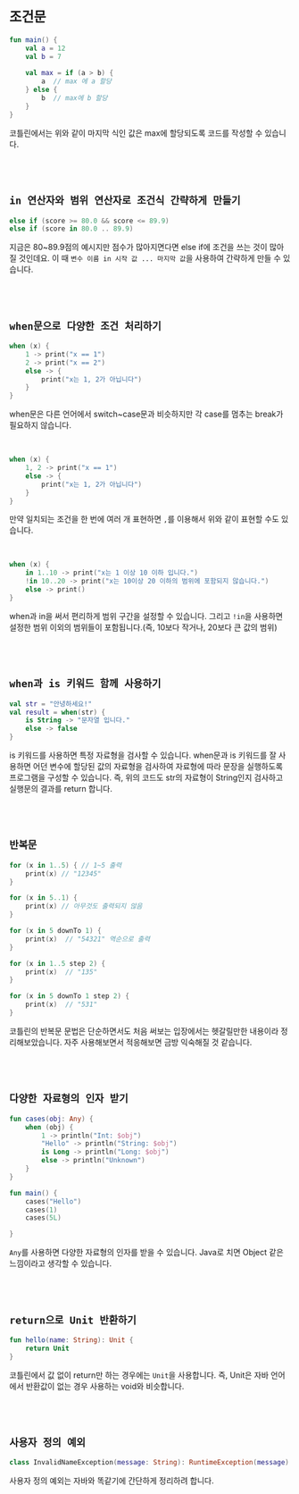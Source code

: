 # `조건문`

```kotlin
fun main() {
    val a = 12
    val b = 7
    
    val max = if (a > b) {
        a  // max 에 a 할당
    } else {
        b  // max에 b 할당
    }
}
```

코틀린에서는 위와 같이 마지막 식인 값은 max에 할당되도록 코드를 작성할 수 있습니다. 

<br> <br>

## `in 연산자와 범위 연산자로 조건식 간략하게 만들기`

```kotlin
else if (score >= 80.0 && score <= 89.9)
else if (score in 80.0 .. 89.9)
```

지금은 80~89.9점의 예시지만 점수가 많아지면다면 else if에 조건을 쓰는 것이 많아질 것인데요. 이 때 `변수 이름 in 시작 값 ... 마지막 값`을 사용하여 간략하게 만들 수 있습니다.

<br> <br>

## `when문으로 다양한 조건 처리하기`

```kotlin
when (x) {
    1 -> print("x == 1")
    2 -> print("x == 2")
    else -> {
        print("x는 1, 2가 아닙니다")
    }
}
```

when문은 다른 언어에서 switch~case문과 비슷하지만 각 case를 멈추는 break가 필요하지 않습니다. 

<br>

```kotlin
when (x) {
    1, 2 -> print("x == 1")
    else -> {
        print("x는 1, 2가 아닙니다")
    }
}
```

만약 일치되는 조건을 한 번에 여러 개 표현하면 `,`를 이용해서 위와 같이 표현할 수도 있습니다. 

<br>

```kotlin
when (x) {
    in 1..10 -> print("x는 1 이상 10 이하 입니다.")
    !in 10..20 -> print("x는 10이상 20 이하의 범위에 포함되지 않습니다.")
    else -> print()
}
```

when과 in을 써서 편리하게 범위 구간을 설정할 수 있습니다. 그리고 `!in`을 사용하면 설정한 범위 이외의 범위들이 포함됩니다.(즉, 10보다 작거나, 20보다 큰 값의 범위)

<br> <br>

## `when과 is 키워드 함께 사용하기`

```kotlin
val str = "안녕하세요!"
val result = when(str) {
    is String -> "문자열 입니다."
    else -> false
}
```

is 키워드를 사용하면 특정 자료형을 검사할 수 있습니다. when문과 is 키워드를 잘 사용하면 어던 변수에 할당된 값의 자료형을 검사하여 자료형에 따라 문장을 실행하도록 프로그램을 구성할 수 있습니다. 즉, 위의 코드도 str의 자료형이 String인지 검사하고 실행문의 결과를 return 합니다. 

<br> <br>

## `반복문`

```kotlin
for (x in 1..5) { // 1~5 출력
    print(x) // "12345"
}

for (x in 5..1) { 
    print(x) // 아무것도 출력되지 않음
}

for (x in 5 downTo 1) {
    print(x)  // "54321" 역순으로 출력
}

for (x in 1..5 step 2) {
    print(x)  // "135"
}

for (x in 5 downTo 1 step 2) {
    print(x)  // "531"
}
```

코틀린의 반복문 문법은 단순하면서도 처음 써보는 입장에서는 헷갈릴만한 내용이라 정리해보았습니다. 자주 사용해보면서 적응해보면 금방 익숙해질 것 같습니다.

<br> <br>

## `다양한 자료형의 인자 받기`

```kotlin
fun cases(obj: Any) {
    when (obj) {
        1 -> println("Int: $obj")
        "Hello" -> println("String: $obj")
        is Long -> println("Long: $obj")
        else -> println("Unknown")
    }
}

fun main() {
    cases("Hello")
    cases(1)
    cases(5L)

}

```

`Any`를 사용하면 다양한 자료형의 인자를 받을 수 있습니다. Java로 치면 Object 같은 느낌이라고 생각할 수 있습니다.

<br> <br>

## `return으로 Unit 반환하기`

```kotlin
fun hello(name: String): Unit {
    return Unit
}
```

코틀린에서 값 없이 return만 하는 경우에는 `Unit`을 사용합니다. 즉, Unit은 자바 언어에서 반환값이 없는 경우 사용하는 void와 비슷합니다. 

<br> <br>

## `사용자 정의 예외`

```kotlin
class InvalidNameException(message: String): RuntimeException(message)
```

사용자 정의 예외는 자바와 똑같기에 간단하게 정리하려 합니다.